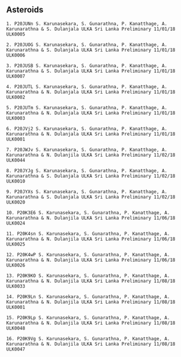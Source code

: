 ## Asteroids

`1. P20JUNn S. Karunasekara, S. Gunarathna, P. Kanatthage, A. Karunarathna & S. Dulanjala ULKA Sri Lanka Preliminary 11/01/18 ULK0005`

`2. P20JUOG S. Karunasekara, S. Gunarathna, P. Kanatthage, A. Karunarathna & S. Dulanjala ULKA Sri Lanka Preliminary 11/01/18 ULK0006`

`3. P20JUSB S. Karunasekara, S. Gunarathna, P. Kanatthage, A. Karunarathna & S. Dulanjala ULKA Sri Lanka Preliminary 11/01/18 ULK0007`

`4. P20JUTL S. Karunasekara, S. Gunarathna, P. Kanatthage, A. Karunarathna & N. Dulanjala ULKA Sri Lanka Preliminary 11/01/18 ULK0002`

`5. P20JUTm S. Karunasekara, S. Gunarathna, P. Kanatthage, A. Karunarathna & N. Dulanjala ULKA Sri Lanka Preliminary 11/01/18 ULK0003`

`6. P20JVj2 S. Karunasekara, S. Gunarathna, P. Kanatthage, A. Karunarathna & N. Dulanjala ULKA Sri Lanka Preliminary 11/01/18 ULK0001`

`7. P20JWJv S. Karunasekara, S. Gunarathna, P. Kanatthage, A. Karunarathna & N. Dulanjila ULKA Sri Lanka Preliminary 11/02/18 ULK0044`

`8. P20JYJg S. Karunasekara, S. Gunarathna, P. Kanatthage, A. Karunarathna & S. Dulanjala ULKA Sri Lanka Preliminary 11/02/18 ULK0010`

`9. P20JYXs S. Karunasekara, S. Gunarathna, P. Kanatthage, A. Karunarathna & S. Dulanjala ULKA Sri Lanka Preliminary 11/02/18 ULK0020`

`10. P20K3E6 S. Karunasekara, S. Gunarathna, P. Kanatthage, A. Karunarathna & N. Dulanjila ULKA Sri Lanka Preliminary 11/06/18 ULK0024`

`11. P20K4sn S. Karunasekara, S. Gunarathna, P. Kanatthage, A. Karunarathna & N. Dulanjila ULKA Sri Lanka Preliminary 11/06/18 ULK0025`

`12. P20K4wP S. Karunasekara, S. Gunarathna, P. Kanatthage, A. Karunarathna & N. Dulanjila ULKA Sri Lanka Preliminary 11/06/18 ULK0026`

`13. P20K9KO S. Karunasekara, S. Gunarathna, P. Kanatthage, A. Karunarathna & N. Dulanjila ULKA Sri Lanka Preliminary 11/08/18 ULK0033`

`14. P20K9Ln S. Karunasekara, S. Gunarathna, P. Kanatthage, A. Karunarathna & N. Dulanjila ULKA Sri Lanka Preliminary 11/08/18 ULK0001`

`15. P20K9Lp S. Karunasekara, S. Gunarathna, P. Kanatthage, A. Karunarathna & N. Dulanjila ULKA Sri Lanka Preliminary 11/08/18 ULK0048`

`16. P20K9Vg S. Karunasekara, S. Gunarathna, P. Kanatthage, A. Karunarathna & N. Dulanjila ULKA Sri Lanka Preliminary 11/08/18 ULK0047`
